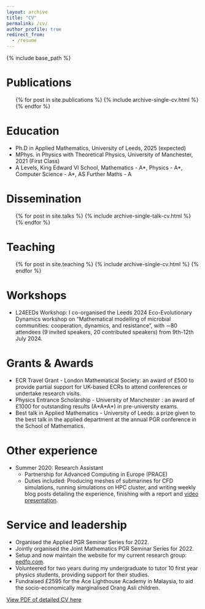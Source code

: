 ```yaml
---
layout: archive
title: "CV"
permalink: /cv/
author_profile: true
redirect_from:
  - /resume
---
```


{% include base_path %}

Publications
======
  <ul>{% for post in site.publications %}
    {% include archive-single-cv.html %}
  {% endfor %}</ul>
  
Education
======
* Ph.D in Applied Mathematics, University of Leeds, 2025 (expected)
* MPhys. in Physics with Theoretical Physics, University of Manchester, 2021 (First Class)
* A Levels, King Edward VI School, Mathematics - A\*, Physics - A\*, Computer Science - A\*, AS Further Maths - A

Dissemination
======
  <ul>{% for post in site.talks %}
    {% include archive-single-talk-cv.html %}
  {% endfor %}</ul>
  
Teaching
======
  <ul>{% for post in site.teaching %}
    {% include archive-single-cv.html %}
  {% endfor %}</ul>

Workshops
======
* L24EEDs Workshop: I co-organised the Leeds 2024 Eco-Evolutionary Dynamics workshop on “Mathematical modelling of microbial communities: cooperation, dynamics, and resistance”, with ∼80 attendees (9 invited speakers, 20 contributed speakers) from 9th-12th July 2024.

Grants & Awards
======
* ECR Travel Grant - London Mathematical Society: an award of £500 to provide partial support for UK-based ECRs to attend conferences or undertake research visits.
* Physics Entrance Scholarship - University of Manchester : an award of £1000 for outstanding results (A\*A\*A\*) in pre-university exams.
* Best talk in Applied Mathematics - University of Leeds: a prize given to the best talk in the applied department at the annual PGR conference in the School of Mathematics.

Other experience
======
* Summer 2020: Research Assistant
  * Partnership for Advanced Computing in Europe (PRACE)
  * Duties included: Producing meshes of submarines for CFD simulations, running simulations on HPC cluster, and writing weekly blog posts detailing the experience, finishing with a report and [video presentation](https://www.youtube.com/watch?v=k5DGXlNK8qc).
  
Service and leadership
======
* Organised the Applied PGR Seminar Series for 2022.
* Jointly organised the Joint Mathematics PGR Seminar Series for 2022.
* Setup and now maintain the website for my current research group: [eedfp.com](https://eedfp.com).
* Volunteered for two years during my undergraduate to tutor 10 first year physics students, providing support for their studies.
* Fundraised £2595 for the Ace Lighthouse Academy in Malaysia, to aid the socio-economically marginalised Orang Asli children.

[View PDF of detailed CV here](/files/CV.pdf)
